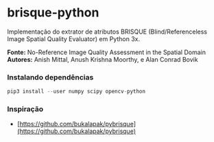 # brisque-python
Implementação do extrator de atributos BRISQUE (Blind/Referenceless Image Spatial Quality Evaluator) em Python 3x.

**Fonte:** No-Reference Image Quality Assessment in the Spatial Domain
**Autores:** Anish Mittal, Anush Krishna Moorthy, e Alan Conrad Bovik

### Instalando dependências

```python
pip3 install --user numpy scipy opencv-python
```

### Inspiração

 - [https://github.com/bukalapak/pybrisque](https://github.com/bukalapak/pybrisque)

